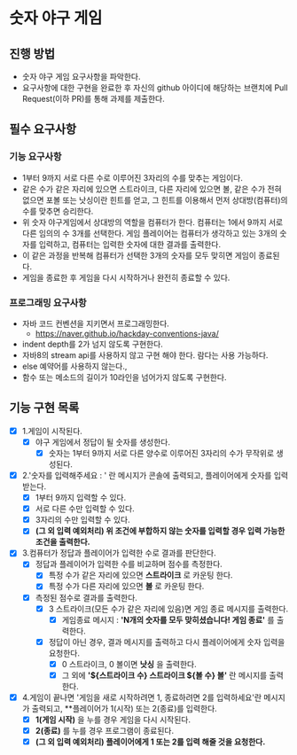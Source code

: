 # 숫자 야구 게임
## 진행 방법
* 숫자 야구 게임 요구사항을 파악한다.
* 요구사항에 대한 구현을 완료한 후 자신의 github 아이디에 해당하는 브랜치에 Pull Request(이하 PR)를 통해 과제를 제출한다.

## 필수 요구사항
### 기능 요구사항
* 1부터 9까지 서로 다른 수로 이루어진 3자리의 수를 맞추는 게임이다.
* 같은 수가 같은 자리에 있으면 스트라이크, 다른 자리에 있으면 볼, 같은 수가 전혀 없으면 포볼 또는 낫싱이란 힌트를 얻고, 그 힌트를 이용해서 먼저 상대방(컴퓨터)의 수를 맞추면 승리한다.
* 위 숫자 야구게임에서 상대방의 역할을 컴퓨터가 한다. 컴퓨터는 1에서 9까지 서로 다른 임의의 수 3개를 선택한다. 게임 플레이어는 컴퓨터가 생각하고 있는 3개의 숫자를 입력하고, 컴퓨터는 입력한 숫자에 대한 결과를 출력한다.
* 이 같은 과정을 반복해 컴퓨터가 선택한 3개의 숫자를 모두 맞히면 게임이 종료된다.
* 게임을 종료한 후 게임을 다시 시작하거나 완전히 종료할 수 있다.

### 프로그래밍 요구사항
* 자바 코드 컨벤션을 지키면서 프로그래밍한다.
    * https://naver.github.io/hackday-conventions-java/
* indent depth를 2가 넘지 않도록 구현한다.
* 자바8의 stream api를 사용하지 않고 구현 해야 한다. 람다는 사용 가능하다.
* else 예약어를 사용하지 않는다.,
* 함수 또는 메소드의 길이가 10라인을 넘어가지 않도록 구현한다.

## 기능 구현 목록
- [x] 1.게임이 시작된다.
    - [x] 야구 게임에서 정답이 될 숫자를 생성한다.
        - [x] 숫자는 1부터 9까지 서로 다른 양수로 이루어진 3자리의 수가 무작위로 생성된다.

- [x] 2.'숫자를 입력해주세요 : ' 란 메시지가 콘솔에 출력되고, 플레이어에게 숫자를 입력받는다.
    - [x] 1부터 9까지 입력할 수 있다.
    - [x] 서로 다른 수만 입력할 수 있다.
    - [x] 3자리의 수만 입력할 수 있다.
    - [x] **(그 외 입력 예외처리) 위 조건에 부합하지 않는 숫자를 입력할 경우 입력 가능한 조건을 출력한다.**

- [x] 3.컴퓨터가 정답과 플레이어가 입력한 수로 결과를 판단한다.
    - [x] 정답과 플레이어가 입력한 수를 비교하며 점수를 측정한다.
        - [x] 특정 수가 같은 자리에 있으면 **스트라이크** 로 카운팅 한다.
        - [x] 특정 수가 다른 자리에 있으면 **볼** 로 카운팅 한다.
    - [x] 측정된 점수로 결과를 출력한다.
        - [x] 3 스트라이크(모든 수가 같은 자리에 있음)면 게임 종료 메시지를 출력한다.
            - [x] 게임종료 메시지 : **'N개의 숫자를 모두 맞히셨습니다! 게임 종료'** 를 출력한다.
        - [x] 정답이 아닌 경우, 결과 메시지를 출력하고 다시 플레이어에게 숫자 입력을 요청한다.
            - [x] 0 스트라이크, 0 볼이면 **낫싱** 을 출력한다.
            - [x] 그 외에 **'${스트라이크 수} 스트라이크 ${볼 수} 볼'** 란 메시지를 출력한다.
    
- [x] 4.게임이 끝나면 '게임을 새로 시작하려면 1, 종료하려면 2를 입력하세요'란 메시지가 출력되고, **플레이어가 1(시작) 또는 2(종료)를 입력한다.
    - [x] **1(게임 시작)** 을 누를 경우 게임을 다시 시작된다.
    - [x] **2(종료)** 를 누를 경우 프로그램이 종료된다.
    - [x] **(그 외 입력 예외처리) 플레이어에게 1 또는 2를 입력 해줄 것을 요청한다.**